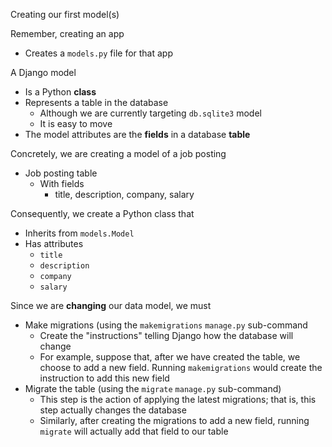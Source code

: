 
Creating our first model(s)

Remember, creating an app
- Creates a `models.py` file for that app

A Django model
- Is a Python **class**
- Represents a table in the database
	- Although we are currently targeting `db.sqlite3` model
	- It is easy to move
- The model attributes are the **fields** in a database **table**

Concretely, we are creating a model of a job posting
- Job posting table
	- With fields
		- title, description, company, salary

Consequently, we create a Python class that
- Inherits from `models.Model`
- Has attributes
	- `title`
	- `description`
	- `company`
	- `salary`

Since we are **changing** our data model, we must
- Make migrations (using the `makemigrations` `manage.py` sub-command
	- Create the "instructions" telling Django how the database will change
	- For example, suppose that, after we have created the table, we choose to add a new field. Running `makemigrations` would create the instruction to add this new field
- Migrate the table (using the `migrate` `manage.py` sub-command)
	- This step is the action of applying the latest migrations; that is, this step actually changes the database
	- Similarly, after creating  the migrations to add a new field, running `migrate` will actually add that field to our table